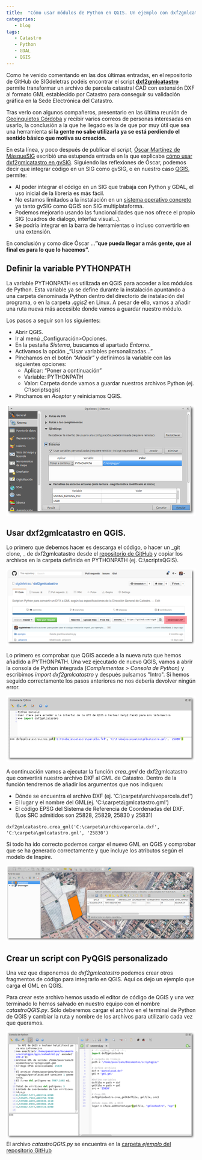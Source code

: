 ```yaml
---
title:  "Cómo usar módulos de Python en QGIS. Un ejemplo con dxf2gmlcatastro"
categories: 
   - blog
tags:
   - Catastro
   - Python
   - GDAL
   - QGIS
---
```


Como he venido comentando en las dos últimas entradas, en el repositorio de GitHub de SIGdeletras podéis encontrar el script [**dxf2gmlcatastro**](https://github.com/sigdeletras/dxf2gmlcatastro) permite transformar un archivo de parcela catastral CAD con extensión DXF al formato GML establecido por Catastro para conseguir su validación gráfica en la Sede Electrónica del Catastro.

Tras verlo con algunos compañeros, presentarlo en las última reunión de [Geoinquietos Córdoba](http://wiki.osgeo.org/wiki/Reuni%C3%B3n_11_Geoinquietos_C%C3%B3rdoba) y recibir varios correos de personas interesadas en usarlo, la conclusión a la que he llegado es la de que por muy útil que sea una herramienta **si la gente no sabe utilizarla ya se está perdiendo el sentido básico que motiva su creación.**

En esta línea, y poco después de publicar el _script_, [Óscar Martínez de MásqueSIG](https://twitter.com/masquesig?lang=es "Twitter de másquesig") escribió una estupenda entrada en la que explicaba [cómo usar dxf2gmlcatastro en gvSIG](https://masquesig.com/2016/03/16/script-para-convertir-dxf-a-gml-con-gvsig-2-3-gracias-a-sigdeletras/). Siguiendo las reflexiones de Óscar, podemos decir que integrar código en un SIG como gvSIG, o en nuestro caso [QGIS](http://www.qgis.org/en/site/), permite:

*   Al poder integrar el código en un SIG que trabaja con Python y GDAL, el uso inicial de la librería es más fácil.
*   No estamos limitados a la instalación en un [sistema operativo concreto](2016/instalacion-de-python-y-gdal-en-windows) ya tanto gvSIG como QGIS son SIG multiplataforma.
*   Podemos mejorarlo usando las funcionalidades que nos ofrece el propio SIG (cuadros de dialogo, interfaz visual...).
*   Se podría integrar en la barra de herramientas o incluso convertirlo en una extensión.

En conclusión y como dice Óscar …**”que pueda llegar a más gente, que al final es para lo que lo hacemos”.**

## Definir la variable PYTHONPATH

La variable PYTHONPATH es utilizada en QGIS para acceder a los módulos de Python. Esta variable ya se define durante la instalación apuntando a una carpeta denominada Python dentro del directorio de instalación del programa, o en la carpeta _.qgis2_ en Linux. A pesar de ello, vamos a añadir una ruta nueva más accesible donde vamos a guardar nuestro módulo.

Los pasos a seguir son los siguientes:

*   Abrir QGIS.
*   Ir al menú _Configuración>Opciones.
*   En la pestaña _Sistema_, buscamos el apartado _Entorno._
*   Activamos la opción _“Usar variables personalizadas…”
*   Pinchamos en el botón _“Añadir”_ y definimos la variable con las siguientes opciones:
    *   Aplicar: “Poner a continuación”
    *   Variable: PYTHONPATH
    *   Valor: Carpeta donde vamos a guardar nuestros archivos Python (ej. C:\scriptsqgis)
*   Pinchamos en _Aceptar_ y reiniciamos QGIS.

 ![](/images//blog/05_importarmodulo/01_pythonpath.png)

## Usar dxf2gmlcatastro en QGIS.

Lo primero que debemos hacer es descarga el código, o hacer un _git clone, _ de dxf2gmlcatastro desde el [repositorio de GitHub](https://github.com/sigdeletras/dxf2gmlcatastro) y copiar los archivos en la carpeta definida en PYTHONPATH (ej. C:\scriptsQGIS).

![](/images//blog/05_importarmodulo/02_1_github.png)

Lo primero es comprobar que QGIS accede a la nueva ruta que hemos añadido a PYTHONPATH. Una vez ejecutado de nuevo QGIS,  vamos a abrir la consola de Python integrada (_Complementos > Consola de Python)_ y escribimos _import dxf2gmlcatastro_ y después pulsamos "Intro". Si hemos seguido correctamente los pasos anteriores no nos debería devolver ningún error.

![](/images//blog/05_importarmodulo/02_consola.png)

A continuación vamos a ejecutar la función _crea_gml_ de dxf2gmlcatastro que convertirá nuestro archivo DXF al GML de Catastro. Dentro de la función tendremos de añadir los argumentos que nos indiquen:

*   Dónde se encuentra el archivo DXF (ej. 'C:\carpeta\archivoparcela.dxf')
*   El lugar y el nombre del GML(ej. 'C:\carpeta\gmlcatastro.gml')
*   El código EPSG del Sistema de Referencia de Coordenadas del DXF. (Los SRC admitidos son 25828, 25829, 25830 y 25831)

```
dxf2gmlcatastro.crea_gml('C:\carpeta\archivoparcela.dxf', 'C:\carpeta\gmlcatastro.gml', '25830')

```

Si todo ha ido correcto podemos cargar el nuevo GML en QGIS y comprobar que se ha generado correctamente y que incluye los atributos según el modelo de Inspire.

![](/images//blog/05_importarmodulo/04_qgis.png)

## Crear un script con PyQGIS personalizado

Una vez que disponemos de _dxf2gmlcatastro_ podemos crear otros fragmentos de código para integrarlo en QGIS. Aquí os dejo un ejemplo que carga el GML en QGIS.

Para crear este archivo hemos usado el editor de código de QGIS y una vez terminado lo hemos salvado en nuestro equipo con el nombre _catastroQGIS.py_. Sólo deberemos cargar el archivo en el terminal de Python de QGIS y cambiar la ruta y nombre de los archivos para utilizarlo cada vez que queramos.

![](/images//blog/05_importarmodulo/03_pyqgis.png)
El archivo _catastroQGIS.py_ se encuentra en la [carpeta _ejemplo_ del repositorio GitHub](https://github.com/sigdeletras/dxf2gmlcatastro/blob/master/ejemplo/catastroqgis.py "Ejemplo para QGIS")
        
